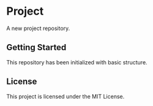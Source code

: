 # Project

A new project repository.

## Getting Started

This repository has been initialized with basic structure.

## License

This project is licensed under the MIT License.